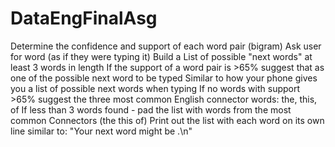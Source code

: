 # DataEngFinalAsg

Determine the confidence and support of each word pair (bigram)
Ask user for word (as if they were typing it)
Build a List of possible "next words" at least 3 words in length
If the support of a word pair is >65% suggest that as one of the possible next word to be typed
Similar to how your phone gives you a list of possible next words when typing
If no words with support >65% suggest the three most common English connector words:
the, this, of
If less than 3 words found - pad the list with words from the most common Connectors (the this of)
Print out the list with each word on its own line similar to:
"Your next word might be <word here>.\n"
